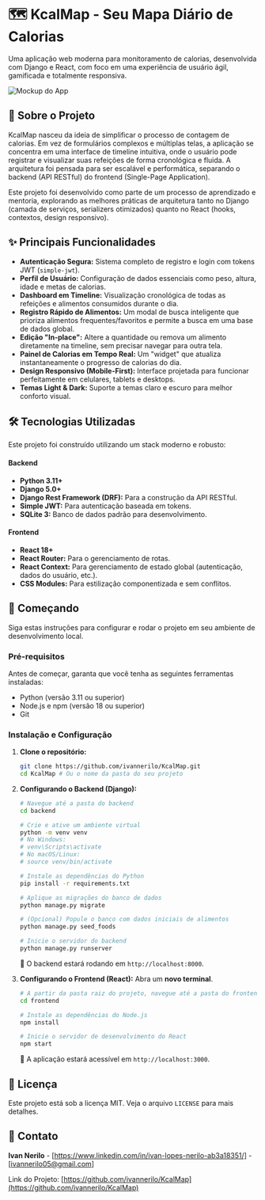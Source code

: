 # 🗺️ KcalMap - Seu Mapa Diário de Calorias

Uma aplicação web moderna para monitoramento de calorias, desenvolvida com Django e React, com foco em uma experiência de usuário ágil, gamificada e totalmente responsiva.

![Mockup do App](https://storage.googleapis.com/gemini-prod-us-central1-xl-assets/72bbdc99_KcalApp_Light_Theme.png)

## 📜 Sobre o Projeto

KcalMap nasceu da ideia de simplificar o processo de contagem de calorias. Em vez de formulários complexos e múltiplas telas, a aplicação se concentra em uma interface de timeline intuitiva, onde o usuário pode registrar e visualizar suas refeições de forma cronológica e fluida. A arquitetura foi pensada para ser escalável e performática, separando o backend (API RESTful) do frontend (Single-Page Application).

Este projeto foi desenvolvido como parte de um processo de aprendizado e mentoria, explorando as melhores práticas de arquitetura tanto no Django (camada de serviços, serializers otimizados) quanto no React (hooks, contextos, design responsivo).

## ✨ Principais Funcionalidades

* **Autenticação Segura:** Sistema completo de registro e login com tokens JWT (`simple-jwt`).
* **Perfil de Usuário:** Configuração de dados essenciais como peso, altura, idade e metas de calorias.
* **Dashboard em Timeline:** Visualização cronológica de todas as refeições e alimentos consumidos durante o dia.
* **Registro Rápido de Alimentos:** Um modal de busca inteligente que prioriza alimentos frequentes/favoritos e permite a busca em uma base de dados global.
* **Edição "In-place":** Altere a quantidade ou remova um alimento diretamente na timeline, sem precisar navegar para outra tela.
* **Painel de Calorias em Tempo Real:** Um "widget" que atualiza instantaneamente o progresso de calorias do dia.
* **Design Responsivo (Mobile-First):** Interface projetada para funcionar perfeitamente em celulares, tablets e desktops.
* **Temas Light & Dark:** Suporte a temas claro e escuro para melhor conforto visual.

## 🛠️ Tecnologias Utilizadas

Este projeto foi construído utilizando um stack moderno e robusto:

#### **Backend**
* **Python 3.11+**
* **Django 5.0+**
* **Django Rest Framework (DRF):** Para a construção da API RESTful.
* **Simple JWT:** Para autenticação baseada em tokens.
* **SQLite 3:** Banco de dados padrão para desenvolvimento.

#### **Frontend**
* **React 18+**
* **React Router:** Para o gerenciamento de rotas.
* **React Context:** Para gerenciamento de estado global (autenticação, dados do usuário, etc.).
* **CSS Modules:** Para estilização componentizada e sem conflitos.

## 🚀 Começando

Siga estas instruções para configurar e rodar o projeto em seu ambiente de desenvolvimento local.

### Pré-requisitos

Antes de começar, garanta que você tenha as seguintes ferramentas instaladas:
* Python (versão 3.11 ou superior)
* Node.js e npm (versão 18 ou superior)
* Git

### Instalação e Configuração

1.  **Clone o repositório:**
    ```bash
    git clone https://github.com/ivannerilo/KcalMap.git
    cd KcalMap # Ou o nome da pasta do seu projeto
    ```

2.  **Configurando o Backend (Django):**
    ```bash
    # Navegue até a pasta do backend
    cd backend

    # Crie e ative um ambiente virtual
    python -m venv venv
    # No Windows:
    # venv\Scripts\activate
    # No macOS/Linux:
    # source venv/bin/activate

    # Instale as dependências do Python
    pip install -r requirements.txt

    # Aplique as migrações do banco de dados
    python manage.py migrate

    # (Opcional) Popule o banco com dados iniciais de alimentos
    python manage.py seed_foods

    # Inicie o servidor do backend
    python manage.py runserver
    ```
    🎉 O backend estará rodando em `http://localhost:8000`.

3.  **Configurando o Frontend (React):**
    Abra um **novo terminal**.
    ```bash
    # A partir da pasta raiz do projeto, navegue até a pasta do frontend
    cd frontend

    # Instale as dependências do Node.js
    npm install

    # Inicie o servidor de desenvolvimento do React
    npm start
    ```
    🎉 A aplicação estará acessível em `http://localhost:3000`.

## 📄 Licença

Este projeto está sob a licença MIT. Veja o arquivo `LICENSE` para mais detalhes.

## 👤 Contato

**Ivan Nerilo** - [https://www.linkedin.com/in/ivan-lopes-nerilo-ab3a18351/] - [ivannerilo05@gmail.com]

Link do Projeto: [https://github.com/ivannerilo/KcalMap](https://github.com/ivannerilo/KcalMap)
